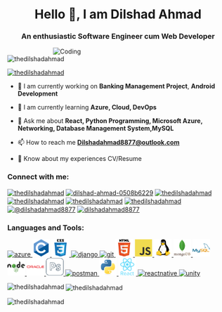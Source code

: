 <h1 align="center">Hello 👋, I am Dilshad Ahmad</h1>
<h3 align="center">An enthusiastic Software Engineer cum Web Developer</h3>
<img src="https://granroyalleigarape.com.br/wp-content/uploads/2021/05/programmer.gif" alt="Coding" class="center" width="400" img align="right" >

<p align="left"> <img src="https://komarev.com/ghpvc/?username=thedilshadahmad&label=Profile%20views&color=0e75b6&style=flat" alt="thedilshadahmad" /> </p>

<p align="left"> <a href="https://twitter.com/thedilshadahmad" target="blank"><img src="https://img.shields.io/twitter/follow/thedilshadahmad?logo=twitter&style=for-the-badge" alt="thedilshadahmad" /></a> </p>

- 🔭 I am currently working on **Banking Management Project**, **Android Development**

- 🌱 I am currently learning **Azure, Cloud, DevOps**

- 💬 Ask me about **React, Python Programming, Microsoft Azure, Networking, Database Management System,MySQL**

- 📫 How to reach me **Dilshadahmad8877@outlook.com**


- 📄 Know about my experiences <a href="https://drive.google.com/file/d/1R2EZlvYPtt2VPRtCma1_2C3z4Se5LrtV/view?usp=sharing" style="text-decoration: none" target="_blank">CV/Resume </a>

<h3 align="left">Connect with me:</h3>
<p align="left">
<a href="https://twitter.com/thedilshadahmad" target="blank"><img align="center" src="https://raw.githubusercontent.com/rahuldkjain/github-profile-readme-generator/master/src/images/icons/Social/twitter.svg" alt="thedilshadahmad" height="30" width="40" /></a>
<a href="https://linkedin.com/in/dilshad-ahmad-0508b6229" target="blank"><img align="center" src="https://raw.githubusercontent.com/rahuldkjain/github-profile-readme-generator/master/src/images/icons/Social/linked-in-alt.svg" alt="dilshad-ahmad-0508b6229" height="30" width="40" /></a>
<a href="https://instagram.com/thedilshadahmad" target="blank"><img align="center" src="https://raw.githubusercontent.com/rahuldkjain/github-profile-readme-generator/master/src/images/icons/Social/instagram.svg" alt="thedilshadahmad" height="30" width="40" /></a>
<a href="https://www.hackerrank.com/thedilshadahmad" target="blank"><img align="center" src="https://raw.githubusercontent.com/rahuldkjain/github-profile-readme-generator/master/src/images/icons/Social/hackerrank.svg" alt="thedilshadahmad" height="30" width="40" /></a>
<a href="https://codeforces.com/profile/thedilshadahmad" target="blank"><img align="center" src="https://raw.githubusercontent.com/rahuldkjain/github-profile-readme-generator/master/src/images/icons/Social/codeforces.svg" alt="thedilshadahmad" height="30" width="40" /></a>
<a href="https://www.leetcode.com/thedilshadahmad" target="blank"><img align="center" src="https://raw.githubusercontent.com/rahuldkjain/github-profile-readme-generator/master/src/images/icons/Social/leet-code.svg" alt="thedilshadahmad" height="30" width="40" /></a>
<a href="https://www.hackerearth.com/@dilshadahmad8877" target="blank"><img align="center" src="https://raw.githubusercontent.com/rahuldkjain/github-profile-readme-generator/master/src/images/icons/Social/hackerearth.svg" alt="@dilshadahmad8877" height="30" width="40" /></a>
<a href="https://auth.geeksforgeeks.org/user/dilshadahmad8877" target="blank"><img align="center" src="https://raw.githubusercontent.com/rahuldkjain/github-profile-readme-generator/master/src/images/icons/Social/geeks-for-geeks.svg" alt="dilshadahmad8877" height="30" width="40" /></a>
</p>

<h3 align="left">Languages and Tools:</h3>
<p align="left"> <a href="https://azure.microsoft.com/en-in/" target="_blank" rel="noreferrer"> <img src="https://www.vectorlogo.zone/logos/microsoft_azure/microsoft_azure-icon.svg" alt="azure" width="40" height="40"/> </a> <a href="https://www.cprogramming.com/" target="_blank" rel="noreferrer"> <img src="https://raw.githubusercontent.com/devicons/devicon/master/icons/c/c-original.svg" alt="c" width="40" height="40"/> </a> <a href="https://www.w3schools.com/css/" target="_blank" rel="noreferrer"> <img src="https://raw.githubusercontent.com/devicons/devicon/master/icons/css3/css3-original-wordmark.svg" alt="css3" width="40" height="40"/> </a> <a href="https://www.djangoproject.com/" target="_blank" rel="noreferrer"> <img src="https://cdn.worldvectorlogo.com/logos/django.svg" alt="django" width="40" height="40"/> </a> <a href="https://git-scm.com/" target="_blank" rel="noreferrer"> <img src="https://www.vectorlogo.zone/logos/git-scm/git-scm-icon.svg" alt="git" width="40" height="40"/> </a> <a href="https://www.w3.org/html/" target="_blank" rel="noreferrer"> <img src="https://raw.githubusercontent.com/devicons/devicon/master/icons/html5/html5-original-wordmark.svg" alt="html5" width="40" height="40"/> </a> <a href="https://developer.mozilla.org/en-US/docs/Web/JavaScript" target="_blank" rel="noreferrer"> <img src="https://raw.githubusercontent.com/devicons/devicon/master/icons/javascript/javascript-original.svg" alt="javascript" width="40" height="40"/> </a> <a href="https://www.linux.org/" target="_blank" rel="noreferrer"> <img src="https://raw.githubusercontent.com/devicons/devicon/master/icons/linux/linux-original.svg" alt="linux" width="40" height="40"/> </a> <a href="https://www.mongodb.com/" target="_blank" rel="noreferrer"> <img src="https://raw.githubusercontent.com/devicons/devicon/master/icons/mongodb/mongodb-original-wordmark.svg" alt="mongodb" width="40" height="40"/> </a> <a href="https://www.mysql.com/" target="_blank" rel="noreferrer"> <img src="https://raw.githubusercontent.com/devicons/devicon/master/icons/mysql/mysql-original-wordmark.svg" alt="mysql" width="40" height="40"/> </a> <a href="https://nodejs.org" target="_blank" rel="noreferrer"> <img src="https://raw.githubusercontent.com/devicons/devicon/master/icons/nodejs/nodejs-original-wordmark.svg" alt="nodejs" width="40" height="40"/> </a> <a href="https://www.oracle.com/" target="_blank" rel="noreferrer"> <img src="https://raw.githubusercontent.com/devicons/devicon/master/icons/oracle/oracle-original.svg" alt="oracle" width="40" height="40"/> </a> <a href="https://www.photoshop.com/en" target="_blank" rel="noreferrer"> <img src="https://raw.githubusercontent.com/devicons/devicon/master/icons/photoshop/photoshop-line.svg" alt="photoshop" width="40" height="40"/> </a> <a href="https://postman.com" target="_blank" rel="noreferrer"> <img src="https://www.vectorlogo.zone/logos/getpostman/getpostman-icon.svg" alt="postman" width="40" height="40"/> </a> <a href="https://www.python.org" target="_blank" rel="noreferrer"> <img src="https://raw.githubusercontent.com/devicons/devicon/master/icons/python/python-original.svg" alt="python" width="40" height="40"/> </a> <a href="https://reactjs.org/" target="_blank" rel="noreferrer"> <img src="https://raw.githubusercontent.com/devicons/devicon/master/icons/react/react-original-wordmark.svg" alt="react" width="40" height="40"/> </a> <a href="https://reactnative.dev/" target="_blank" rel="noreferrer"> <img src="https://reactnative.dev/img/header_logo.svg" alt="reactnative" width="40" height="40"/> </a> <a href="https://unity.com/" target="_blank" rel="noreferrer"> <img src="https://www.vectorlogo.zone/logos/unity3d/unity3d-icon.svg" alt="unity" width="40" height="40"/> </a> </p>

<p><img align="left" src="https://github-readme-stats.vercel.app/api/top-langs?username=thedilshadahmad&show_icons=true&locale=en&layout=compact" alt="thedilshadahmad" /></p>

<p>&nbsp;<img align="center" src="https://github-readme-stats.vercel.app/api?username=thedilshadahmad&show_icons=true&locale=en" alt="thedilshadahmad" /></p>

<p><img align="center" src="https://github-readme-streak-stats.herokuapp.com/?user=thedilshadahmad&" alt="thedilshadahmad" /></p>

